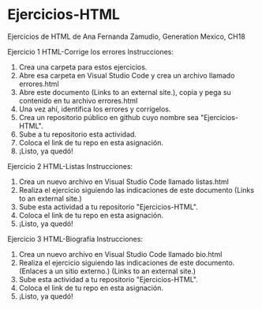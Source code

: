 # Ejercicios-HTML
Ejercicios de HTML de Ana Fernanda Zamudio, Generation Mexico, CH18

Ejercicio 1 HTML-Corrige los errores
Instrucciones:
1. Crea una carpeta para estos ejercicios.
2. Abre esa carpeta en Visual Studio Code y crea un archivo llamado errores.html
3. Abre este documento (Links to an external site.), copia y pega su contenido en tu archivo errores.html
4. Una vez ahí, identifica los errores y corrígelos. 
5. Crea un repositorio público en github cuyo nombre sea "Ejercicios-HTML".
6. Sube a tu repositorio esta actividad.
7. Coloca el link de tu repo en esta asignación. 
8. ¡Listo, ya quedó!

Ejercicio 2 HTML-Listas
Instrucciones:
1. Crea un nuevo archivo en Visual Studio Code llamado listas.html
2. Realiza el ejercicio siguiendo las indicaciones de este documento (Links to an external site.)
3. Sube esta actividad a tu repositorio "Ejercicios-HTML".
4. Coloca el link de tu repo en esta asignación. 
5. ¡Listo, ya quedó!

Ejercicio 3 HTML-Biografía
Instrucciones:
1. Crea un nuevo archivo en Visual Studio Code llamado bio.html
3. Realiza el ejercicio siguiendo las indicaciones de este documento. (Enlaces a un sitio externo.) (Links to an external site.)
4. Sube esta actividad a tu repositorio "Ejercicios-HTML".
5. Coloca el link de tu repo en esta asignación. 
6. ¡Listo, ya quedó!
